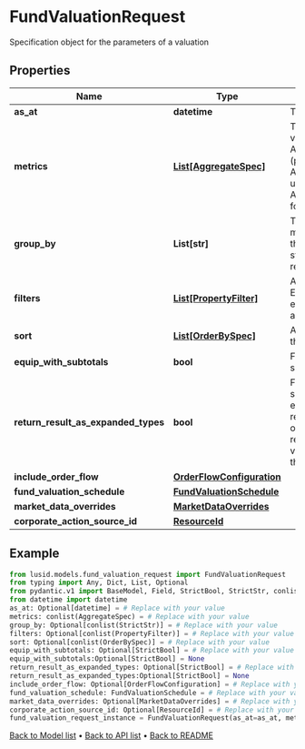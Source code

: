 # FundValuationRequest

Specification object for the parameters of a valuation
## Properties
Name | Type | Description | Notes
------------ | ------------- | ------------- | -------------
**as_at** | **datetime** | The asAt date to use. | [optional] 
**metrics** | [**List[AggregateSpec]**](AggregateSpec.md) | The set of specifications to calculate or retrieve during the valuation and present in the results. For example: AggregateSpec(&#39;Valuation/PV&#39;,&#39;Sum&#39;) for returning the PV (present value) of holdings AggregateSpec(&#39;Holding/default/Units&#39;,&#39;Sum&#39;) for returning the units of holidays AggregateSpec(&#39;Instrument/default/LusidInstrumentId&#39;,&#39;Value&#39;) for returning the Lusid Instrument identifier | 
**group_by** | **List[str]** | The set of items by which to perform grouping. This primarily matters when one or more of the metric operators is a mapping that reduces set size, e.g. sum or proportion. The group-by statement determines the set of keys by which to break the results out. | [optional] 
**filters** | [**List[PropertyFilter]**](PropertyFilter.md) | A set of filters to use to reduce the data found in a request. Equivalent to the &#39;where ...&#39; part of a Sql select statement. For example, filter a set of values within a given range or matching a particular value. | [optional] 
**sort** | [**List[OrderBySpec]**](OrderBySpec.md) | A (possibly empty/null) set of specifications for how to order the results. | [optional] 
**equip_with_subtotals** | **bool** | Flag directing the Valuation call to populate the results with subtotals of aggregates. | [optional] 
**return_result_as_expanded_types** | **bool** | Financially meaningful results can be presented as either simple flat types or more complex expanded types. For example, the present value (PV) of a holding could be represented either as a simple decimal (with currency implied) or as a decimal-currency pair. This flag allows either representation to be returned. In the PV example, the returned value would be the decimal-currency pair if this flag is true, or the decimal only if this flag is false. | [optional] 
**include_order_flow** | [**OrderFlowConfiguration**](OrderFlowConfiguration.md) |  | [optional] 
**fund_valuation_schedule** | [**FundValuationSchedule**](FundValuationSchedule.md) |  | 
**market_data_overrides** | [**MarketDataOverrides**](MarketDataOverrides.md) |  | [optional] 
**corporate_action_source_id** | [**ResourceId**](ResourceId.md) |  | [optional] 
## Example

```python
from lusid.models.fund_valuation_request import FundValuationRequest
from typing import Any, Dict, List, Optional
from pydantic.v1 import BaseModel, Field, StrictBool, StrictStr, conlist
from datetime import datetime
as_at: Optional[datetime] = # Replace with your value
metrics: conlist(AggregateSpec) = # Replace with your value
group_by: Optional[conlist(StrictStr)] = # Replace with your value
filters: Optional[conlist(PropertyFilter)] = # Replace with your value
sort: Optional[conlist(OrderBySpec)] = # Replace with your value
equip_with_subtotals: Optional[StrictBool] = # Replace with your value
equip_with_subtotals:Optional[StrictBool] = None
return_result_as_expanded_types: Optional[StrictBool] = # Replace with your value
return_result_as_expanded_types:Optional[StrictBool] = None
include_order_flow: Optional[OrderFlowConfiguration] = # Replace with your value
fund_valuation_schedule: FundValuationSchedule = # Replace with your value
market_data_overrides: Optional[MarketDataOverrides] = # Replace with your value
corporate_action_source_id: Optional[ResourceId] = # Replace with your value
fund_valuation_request_instance = FundValuationRequest(as_at=as_at, metrics=metrics, group_by=group_by, filters=filters, sort=sort, equip_with_subtotals=equip_with_subtotals, return_result_as_expanded_types=return_result_as_expanded_types, include_order_flow=include_order_flow, fund_valuation_schedule=fund_valuation_schedule, market_data_overrides=market_data_overrides, corporate_action_source_id=corporate_action_source_id)

```

[Back to Model list](../README.md#documentation-for-models) &#8226; [Back to API list](../README.md#documentation-for-api-endpoints) &#8226; [Back to README](../README.md)

